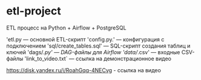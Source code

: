# etl-project
ETL процесс на Python + Airflow + PostgreSQL

'etl.py — основной ETL-скрипт
'config.py.' — конфигурация с подключением
'sql/create_tables.sql' — SQL-скрипт создания таблиц и ключей
'dags/*.py' — DAG-файлы для Airflow
'data/*.csv' — входные CSV-файлы
'link_to_video.txt` — ссылка на демонстрационное видео

https://disk.yandex.ru/i/RoahGqq-4NECvg - ссылка на видео
